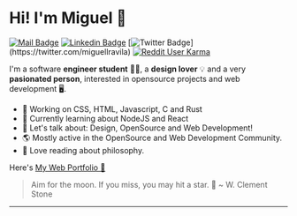 # Hi! I'm Miguel 👋

[![Mail Badge](https://img.shields.io/badge/-miguellravila@prtonmail.com-c14438?style=for-the-badge&logo=ProtonMail&logoColor=white&link=mailto:miguellravila@gmail.com)](mailto:miguellravila@protonmail.com ) [![Linkedin Badge](https://img.shields.io/badge/-miguellravila-blue?style=for-the-badge&logo=Linkedin&logoColor=white&link=https://www.linkedin.com/in/MiguelRAvila/)](https://www.linkedin.com/in/miguellravila/) [![Twitter Badge](https://img.shields.io/badge/-@miguellravila-1ca0f1?style=for-the-badge&labelColor=1ca0f1&logo=twitter&logoColor=white&link=https://twitter.com/_miguelrravila_)](https://twitter.com/miguellravila) [![Reddit User Karma](https://img.shields.io/reddit/user-karma/combined/HenryGaltRand?style=for-the-badge)](https://reddit.com/u/HenryGaltRand) 

I'm a software **engineer student** 👨‍💻, a **design lover** 💡 and a very **pasionated person**, interested in opensource projects and web development 
🖥️. 

- 🚀 Working on CSS, HTML, Javascript, C and Rust
- 🌱 Currently learning about NodeJS and React
- 💭 Let's talk about: Design, OpenSource and Web Development!
- 🌎 Mostly active in the OpenSource and Web Development Community.
- 📖 Love reading about philosophy.



Here's [My Web Portfolio 💙](http://miguelravila.me) 

> Aim for the moon. If you miss, you may hit a star. 🌟
>   ~ W. Clement Stone
---
